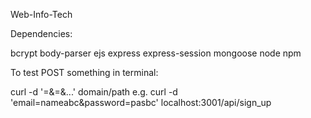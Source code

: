 Web-Info-Tech


Dependencies:

bcrypt
body-parser
ejs
express
express-session
mongoose
node
npm


To test POST something in terminal:

curl -d '<var1>=<val1>&<var2>=<val2>&...' domain/path
e.g.
curl -d 'email=nameabc&password=pasbc' localhost:3001/api/sign_up